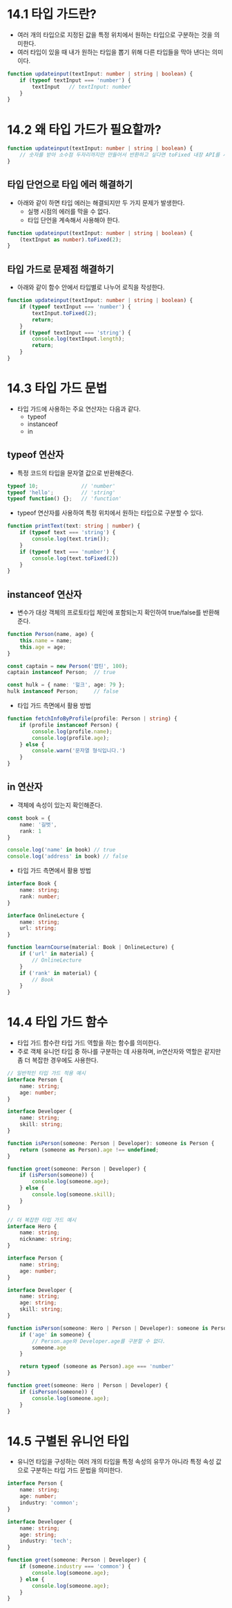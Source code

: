 # 14.1 타입 가드란?
* 여러 개의 타입으로 지정된 값을 특정 위치에서 원하는 타입으로 구분하는 것을 의미한다.
* 여러 타입이 있을 때 내가 원하는 타입을 뽑기 위해 다른 타입들을 막아 낸다는 의미이다.
```ts
function updateinput(textInput: number | string | boolean) {
    if (typeof textInput === 'number') {
        textInput   // textInput: number
    }
}
```

# 14.2 왜 타입 가드가 필요할까?
```ts
function updateinput(textInput: number | string | boolean) {
    // 숫자를 받아 소수점 두자리까지만 만들어서 반환하고 싶다면 toFixed 내장 API를 사용하여야 하므로 타입 가드가 필요하다.
}
```

## 타입 단언으로 타입 에러 해결하기
* 아래와 같이 하면 타입 에러는 해결되지만 두 가지 문제가 발생한다.
  * 실행 시점의 에러를 막을 수 없다.
  * 타입 단언을 계속해서 사용해야 한다.
```ts
function updateinput(textInput: number | string | boolean) {
    (textInput as number).toFixed(2);
}
```

## 타입 가드로 문제점 해결하기
* 아래와 같이 함수 안에서 타입별로 나누어 로직을 작성한다.
```ts
function updateinput(textInput: number | string | boolean) {
    if (typeof textInput === 'number') {
        textInput.toFixed(2);
        return;
    }
    if (typeof textInput === 'string') {
        console.log(textInput.length);
        return;
    }
}
```

# 14.3 타입 가드 문법
* 타입 가드에 사용하는 주요 연산자는 다음과 같다.
  * typeof
  * instanceof
  * in

## typeof 연산자
* 특정 코드의 타입을 문자열 값으로 반환해준다.
```ts
typeof 10;              // 'number'
typeof 'hello';         // 'string'
typeof function() {};   // 'function'
```
* typeof 연산자를 사용하여 특정 위치에서 원하는 타입으로 구분할 수 있다.
```ts
function printText(text: string | number) {
    if (typeof text === 'string') {
        console.log(text.trim());
    }
    if (typeof text === 'number') {
        console.log(text.toFixed(2))
    }
}
```

## instanceof 연산자
* 변수가 대상 객체의 프로토타입 체인에 포함되는지 확인하여 true/false를 반환해 준다.
```ts
function Person(name, age) {
    this.name = name;
    this.age = age;
}

const captain = new Person('캡틴', 100);
captain instanceof Person;  // true

const hulk = { name: '헐크', age: 79 };
hulk instanceof Person;     // false
```

* 타입 가드 측면에서 활용 방법
```ts
function fetchInfoByProfile(profile: Person | string) {
    if (profile instanceof Person) {
        console.log(profile.name);
        console.log(profile.age);
    } else {
        console.warn('문자열 형식입니다.')
    }
}
```

## in 연산자
* 객체에 속성이 있는지 확인해준다.
```ts
const book = {
    name: '길벗',
    rank: 1
}

console.log('name' in book) // true
console.log('address' in book) // false
```

* 타입 가드 측면에서 활용 방법
```ts
interface Book {
    name: string;
    rank: number;
}

interface OnlineLecture {
    name: string;
    url: string;
}

function learnCourse(material: Book | OnlineLecture) {
    if ('url' in material) {
        // OnlineLecture
    }
    if ('rank' in material) {
        // Book
    }
}
```

# 14.4 타입 가드 함수
* 타입 가드 함수란 타입 가드 역할을 하는 함수를 의미한다.
* 주로 객체 유니언 타입 중 하나를 구분하는 데 사용하며, in연산자와 역할은 같지만 좀 더 복잡한 경우에도 사용한다.
```ts
// 일반적인 타입 가드 적용 예시
interface Person {
    name: string;
    age: number;
}

interface Developer {
    name: string;
    skill: string;
}

function isPerson(someone: Person | Developer): someone is Person {
    return (someone as Person).age !== undefined;
}

function greet(someone: Person | Developer) {
    if (isPerson(someone)) {
        console.log(someone.age);
    } else {
        console.log(someone.skill);
    }
}

// 더 복잡한 타입 가드 예시
interface Hero {
    name: string;
    nickname: string;
}

interface Person {
    name: string;
    age: number;
}

interface Developer {
    name: string;
    age: string;
    skill: string;
}

function isPerson(someone: Hero | Person | Developer): someone is Person {
    if ('age' in someone) {
        // Person.age와 Developer.age를 구분할 수 없다.
        someone.age
    }

    return typeof (someone as Person).age === 'number'
}

function greet(someone: Hero | Person | Developer) {
    if (isPerson(someone)) {
        console.log(someone.age);
    }
}
```

# 14.5 구별된 유니언 타입
* 유니언 타입을 구성하는 여러 개의 타입을 특정 속성의 유무가 아니라 특정 속성 값으로 구분하는 타입 가드 문법을 의미한다.
```ts
interface Person {
    name: string;
    age: number;
    industry: 'common';
}

interface Developer {
    name: string;
    age: string;
    industry: 'tech';
}

function greet(someone: Person | Developer) {
    if (someone.industry === 'common') {
        console.log(someone.age);
    } else {
        console.log(someone.age);
    }
}
```